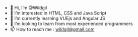 - 👋 Hi, I’m @Wildgil
- 👀 I’m interested in HTML, CSS and Java Script
- 🌱 I’m currently learning VUEjs and Angular JS
- 💞️ I’m looking to learn from most experienced programmers
- 📫 How to reach me : wildgil@gmail.com

<!---
Wildgil/Wildgil is a ✨ special ✨ repository because its `README.md` (this file) appears on your GitHub profile.
You can click the Preview link to take a look at your changes.
--->
